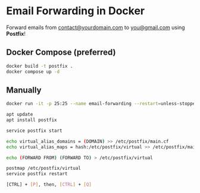 # Email Forwarding in Docker
Forward emails from contact@yourdomain.com to you@gmail.com using **Postfix**!

## Docker Compose (preferred)

```bash
docker build -t postfix .
docker compose up -d
```

## Manually

```bash
docker run -it -p 25:25 --name email-forwarding --restart=unless-stopped ubuntu bash

apt update
apt install postfix

service postfix start

echo virtual_alias_domains = (DOMAIN) >> /etc/postfix/main.cf
echo virtual_alias_maps = hash:/etc/postfix/virtual >> /etc/postfix/main.cf

echo (FORWARD FROM) (FORWARD TO) > /etc/postfix/virtual

postmap /etc/postfix/virtual
service postfix restart

[CTRL] + [P], then, [CTRL] + [Q]
```
